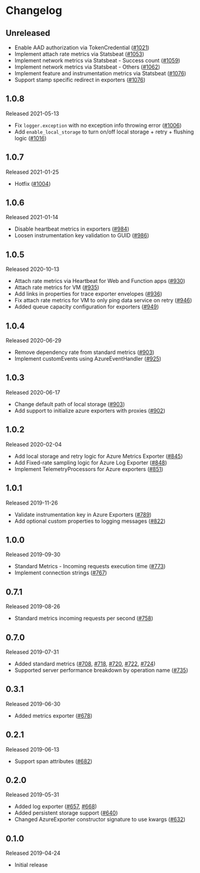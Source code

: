 # Changelog

## Unreleased

- Enable AAD authorization via TokenCredential
([#1021](https://github.com/census-instrumentation/opencensus-python/pull/1021))
- Implement attach rate metrics via Statsbeat
([#1053](https://github.com/census-instrumentation/opencensus-python/pull/1053))
- Implement network metrics via Statsbeat - Success count
([#1059](https://github.com/census-instrumentation/opencensus-python/pull/1059))
- Implement network metrics via Statsbeat - Others
([#1062](https://github.com/census-instrumentation/opencensus-python/pull/1062))
- Implement feature and instrumentation metrics via Statsbeat
([#1076](https://github.com/census-instrumentation/opencensus-python/pull/1076))
- Support stamp specific redirect in exporters
([#1076](https://github.com/census-instrumentation/opencensus-python/pull/1076))

## 1.0.8
Released 2021-05-13

- Fix `logger.exception` with no exception info throwing error
([#1006](https://github.com/census-instrumentation/opencensus-python/pull/1006))
- Add `enable_local_storage` to turn on/off local storage + retry + flushing logic
([#1016](https://github.com/census-instrumentation/opencensus-python/pull/1016))

## 1.0.7
Released 2021-01-25

- Hotfix
([#1004](https://github.com/census-instrumentation/opencensus-python/pull/1004))

## 1.0.6
Released 2021-01-14

- Disable heartbeat metrics in exporters
  ([#984](https://github.com/census-instrumentation/opencensus-python/pull/984))
- Loosen instrumentation key validation to GUID
  ([#986](https://github.com/census-instrumentation/opencensus-python/pull/986))

## 1.0.5
Released 2020-10-13

- Attach rate metrics via Heartbeat for Web and Function apps
  ([#930](https://github.com/census-instrumentation/opencensus-python/pull/930))
- Attach rate metrics for VM
  ([#935](https://github.com/census-instrumentation/opencensus-python/pull/935))
- Add links in properties for trace exporter envelopes
  ([#936](https://github.com/census-instrumentation/opencensus-python/pull/936))
- Fix attach rate metrics for VM to only ping data service on retry
  ([#946](https://github.com/census-instrumentation/opencensus-python/pull/946))
- Added queue capacity configuration for exporters
  ([#949](https://github.com/census-instrumentation/opencensus-python/pull/949))

## 1.0.4
Released 2020-06-29

- Remove dependency rate from standard metrics
  ([#903](https://github.com/census-instrumentation/opencensus-python/pull/903))
- Implement customEvents using AzureEventHandler
  ([#925](https://github.com/census-instrumentation/opencensus-python/pull/925))

## 1.0.3
Released 2020-06-17

- Change default path of local storage
  ([#903](https://github.com/census-instrumentation/opencensus-python/pull/903))
- Add support to initialize azure exporters with proxies
  ([#902](https://github.com/census-instrumentation/opencensus-python/pull/902))

## 1.0.2
Released 2020-02-04

- Add local storage and retry logic for Azure Metrics Exporter
  ([#845](https://github.com/census-instrumentation/opencensus-python/pull/845))
- Add Fixed-rate sampling logic for Azure Log Exporter
  ([#848](https://github.com/census-instrumentation/opencensus-python/pull/848))
- Implement TelemetryProcessors for Azure exporters
  ([#851](https://github.com/census-instrumentation/opencensus-python/pull/851))

## 1.0.1
Released 2019-11-26

- Validate instrumentation key in Azure Exporters
  ([#789](https://github.com/census-instrumentation/opencensus-python/pull/789))
- Add optional custom properties to logging messages
  ([#822](https://github.com/census-instrumentation/opencensus-python/pull/822))

## 1.0.0
Released 2019-09-30

- Standard Metrics - Incoming requests execution time
  ([#773](https://github.com/census-instrumentation/opencensus-python/pull/773))
- Implement connection strings
  ([#767](https://github.com/census-instrumentation/opencensus-python/pull/767))

## 0.7.1
Released 2019-08-26

- Standard metrics incoming requests per second
  ([#758](https://github.com/census-instrumentation/opencensus-python/pull/758))

## 0.7.0
Released 2019-07-31

- Added standard metrics
  ([#708](https://github.com/census-instrumentation/opencensus-python/pull/708),
   [#718](https://github.com/census-instrumentation/opencensus-python/pull/718),
   [#720](https://github.com/census-instrumentation/opencensus-python/pull/720),
   [#722](https://github.com/census-instrumentation/opencensus-python/pull/722),
   [#724](https://github.com/census-instrumentation/opencensus-python/pull/724))
- Supported server performance breakdown by operation name
  ([#735](https://github.com/census-instrumentation/opencensus-python/pull/735))

## 0.3.1
Released 2019-06-30

- Added metrics exporter
  ([#678](https://github.com/census-instrumentation/opencensus-python/pull/678))

## 0.2.1
Released 2019-06-13

- Support span attributes
  ([#682](https://github.com/census-instrumentation/opencensus-python/pull/682))

## 0.2.0
Released 2019-05-31

- Added log exporter
  ([#657](https://github.com/census-instrumentation/opencensus-python/pull/657),
  [#668](https://github.com/census-instrumentation/opencensus-python/pull/668))
- Added persistent storage support
  ([#640](https://github.com/census-instrumentation/opencensus-python/pull/640))
- Changed AzureExporter constructor signature to use kwargs
  ([#632](https://github.com/census-instrumentation/opencensus-python/pull/632))

## 0.1.0
Released 2019-04-24

- Initial release
